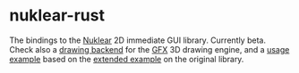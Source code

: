 # nuklear-rust

The bindings to the [Nuklear](https://github.com/vurtun/nuklear) 2D immediate GUI library. Currently beta.
Check also a [drawing backend](https://github.com/snuk182/nuklear-backend-gfx) for the [GFX](https://github.com/gfx-rs/gfx)  3D drawing engine, and a [usage example](https://github.com/snuk182/nuklear-test) based on the [extended example](https://github.com/vurtun/nuklear/blob/master/example/extended.c) on the original library.
